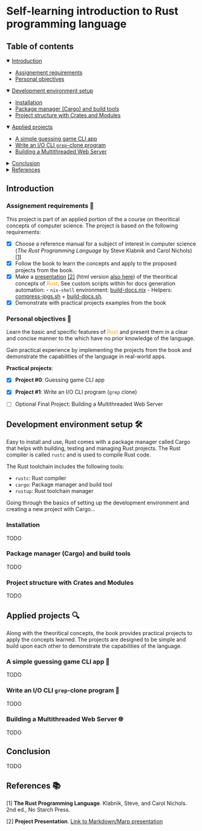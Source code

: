 # Self-learning introduction to Rust programming language

## Table of contents

<details open>
<summary><a href="#introduction">Introduction</a></summary>

- [Assignement requirements](#assignement-requirements-memo)
- [Personal objectives](#personal-objectives-dart)

</details>

<details open>
<summary><a href="#development-environment-setup-hammer_and_wrench">Development environment setup</a></summary>

- [Installation](#installation)
- [Package manager (Cargo) and build tools](#package-manager-cargo-and-build-tools)
- [Project structure with Crates and Modules](#project-structure-with-crates-and-modules)

</details>

<details open>
<summary><a href="#applied-projects-mag">Applied projects</a></summary>

- [A simple guessing game CLI app](#a-simple-guessing-game-cli-app-gamedie)
- [Write an I/O CLI `grep`-clone program](#write-an-io-cli-grep-clone-program-wrench)
- [Building a Multithreaded Web Server](#building-a-multithreaded-web-server-globe_with_meridians)


<details>
<summary><a href="#conclusion">Conclusion</a></summary>

</details>

<details>
<summary><a href="#references-books">References</a></summary>

</details>

## Introduction

### Assignement requirements :memo:
This project is part of an applied portion of the a course on theoritical 
concepts of computer science. The project is based on the following requirements:
- [x] Choose a reference manual for a subject of interest in computer science (_The Rust Programming Language_ by Steve Klabnik and Carol Nichols) [[1]](#1)
- [x] Follow the book to learn the concepts and apply to the proposed projects from the book.
- [x] Make a [presentation](./docs/project-presentation.md) [[2]](#2) (html version [also here](./docs/project-presentation.html)) of the theoritical concepts of <span style="color:orange">Rust</span>.
    See custom scripts within for docs generation automation:
        - `nix-shell` environment: [build-docs.nix](./docs/build-docs.nix)
        - Helpers: [compress-jpgs.sh](./docs/compress-jpgs.sh) + [build-docs.sh](./docs/build-docs.sh).
- [x] Demonstrate with practical projects examples from the book

### Personal objectives :dart:

Learn the basic and specific features of <span style="color:orange">Rust</span> and present them in a clear and concise manner to the which have no prior knowledge of the language.

Gain practical experience by implementing the projects from the book and demonstrate the capabilities of the language in real-world apps.

**Practical projects**:
- [x] **Project #0**: Guessing game CLI app
- [x] **Project #1**: Write an I/O CLI program (`grep` clone)
- [ ] Optional Final Project: Building a Multithreaded Web Server


## Development environment setup :hammer_and_wrench:

Easy to install and use, Rust comes with a package manager called Cargo that helps with building, testing and managing Rust projects. The Rust compiler is called `rustc` and is used to compile Rust code.

The Rust toolchain includes the following tools:
- `rustc`: Rust compiler
- `cargo`: Package manager and build tool
- `rustup`: Rust toolchain manager

Going through the basics of setting up the development environment and creating a new project with Cargo...

### Installation

TODO

### Package manager (Cargo) and build tools

TODO

### Project structure with Crates and Modules

TODO

## Applied projects :mag:

Along with the theoritical concepts, the book provides practical projects to apply the concepts learned. The projects are designed to be simple and build upon each other to demonstrate the capabilities of the language.


### A simple guessing game CLI app :game_die:

TODO


### Write an I/O CLI `grep`-clone program :wrench:

TODO

### Building a Multithreaded Web Server :globe_with_meridians:

TODO

## Conclusion

TODO

## References :books:
<!-- As numbered footnotes-->
<a id="1">[1]</a> **The Rust Programming Language**. Klabnik, Steve, and Carol Nichols. 2nd ed., No Starch Press.

<a id="2">[2]</a> **Project Presentation**. [Link to Markdown/Marp presentation](./docs/project-presentation.md)

